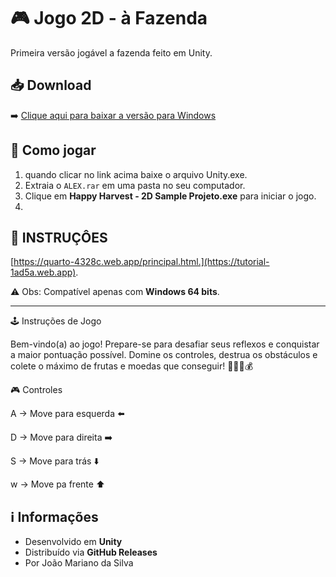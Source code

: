 
# 🎮 Jogo 2D - à Fazenda

Primeira versão jogável a fazenda feito em Unity.

## 📥 Download
➡️ [Clique aqui para baixar a versão para Windows](https://github.com/joao16mariano/Alex-a-Fazenda/releases/download/v1.0/ALEX.rar)

## 🚀 Como jogar
1. quando clicar no link acima baixe o arquivo Unity.exe.
2. Extraia o `ALEX.rar` em uma pasta no seu computador.
3. Clique em **Happy Harvest - 2D Sample Projeto.exe** para iniciar o jogo.
4. 
## 🚀 INSTRUÇÔES
[https://quarto-4328c.web.app/principal.html.](https://tutorial-1ad5a.web.app).

⚠️ Obs: Compatível apenas com **Windows 64 bits**.

---
🕹️ Instruções de Jogo

Bem-vindo(a) ao jogo! Prepare-se para desafiar seus reflexos e conquistar a maior pontuação possível.
Domine os controles, destrua os obstáculos e colete o máximo de frutas e moedas que conseguir! 🍎🍊🍇💰

🎮 Controles

A → Move para esquerda ⬅️

D → Move para direita ➡️

S → Move para trás ⬇️

w → Move pa frente ⬆️


## ℹ️ Informações
- Desenvolvido em **Unity**  
- Distribuído via **GitHub Releases**
- Por João Mariano da Silva  

